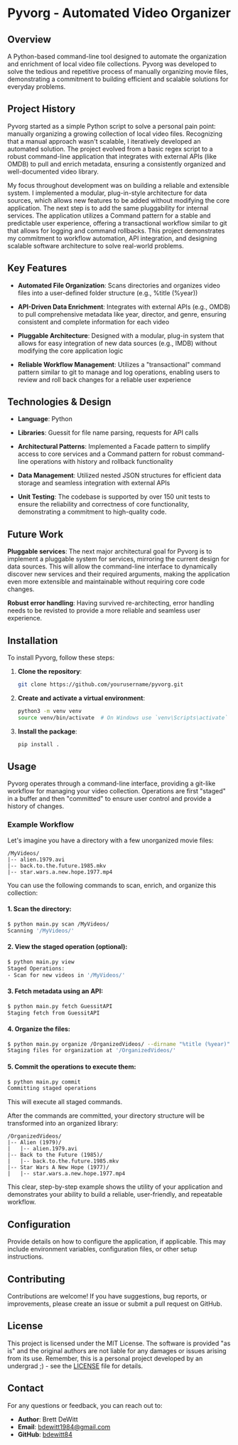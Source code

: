 # Pyvorg - Automated Video Organizer

## Overview

A Python-based command-line tool designed to automate the organization and enrichment of local video file collections. Pyvorg was developed to solve the tedious and repetitive process of manually organizing movie files, demonstrating a commitment to building efficient and scalable solutions for everyday problems.


## Project History

Pyvorg started as a simple Python script to solve a personal pain point: manually organizing a growing collection of local video files. Recognizing that a manual approach wasn't scalable, I iteratively developed an automated solution. The project evolved from a basic regex script to a robust command-line application that integrates with external APIs (like OMDB) to pull and enrich metadata, ensuring a consistently organized and well-documented video library.

My focus throughout development was on building a reliable and extensible system. I implemented a modular, plug-in-style architecture for data sources, which allows new features to be added without modifying the core application. The next step is to add the same pluggability for internal services. The application utilizes a Command pattern for a stable and predictable user experience, offering a transactional workflow similar to git that allows for logging and command rollbacks. This project demonstrates my commitment to workflow automation, API integration, and designing scalable software architecture to solve real-world problems.


## Key Features

- **Automated File Organization**: Scans directories and organizes video files into a user-defined folder structure (e.g., %title (%year))

- **API-Driven Data Enrichment**: Integrates with external APIs (e.g., OMDB) to pull comprehensive metadata like year, director, and genre, ensuring consistent and complete information for each video

- **Pluggable Architecture**: Designed with a modular, plug-in system that allows for easy integration of new data sources (e.g., IMDB) without modifying the core application logic

- **Reliable Workflow Management**: Utilizes a "transactional" command pattern similar to git to manage and log operations, enabling users to review and roll back changes for a reliable user experience


## Technologies & Design

- **Language**: Python

- **Libraries**: Guessit for file name parsing, requests for API calls

- **Architectural Patterns**: Implemented a Facade pattern to simplify access to core services and a Command pattern for robust command-line operations with history and rollback functionality

- **Data Management**: Utilized nested JSON structures for efficient data storage and seamless integration with external APIs

- **Unit Testing**: The codebase is supported by over 150 unit tests to ensure the reliability and correctness of core functionality, demonstrating a commitment to high-quality code.


## Future Work

**Pluggable services**: The next major architectural goal for Pyvorg is to implement a pluggable system for services, mirroring the current design for data sources. This will allow the command-line interface to dynamically discover new services and their required arguments, making the application even more extensible and maintainable without requiring core code changes.

**Robust error handling**: Having survived re-architecting, error handling needs to be revisted to provide a more reliable and seamless user experience.

## Installation

To install Pyvorg, follow these steps:

1. **Clone the repository**:
    ```bash
    git clone https://github.com/yourusername/pyvorg.git
    ```

2. **Create and activate a virtual environment**:
    ```bash
    python3 -m venv venv
    source venv/bin/activate  # On Windows use `venv\Scripts\activate`
    ```

3. **Install the package**:
    ```bash
    pip install .
    ```

## Usage

Pyvorg operates through a command-line interface, providing a git-like workflow for managing your video collection. Operations are first "staged" in a buffer and then "committed" to ensure user control and provide a history of changes.

### Example Workflow

Let's imagine you have a directory with a few unorganized movie files:

```
/MyVideos/
|-- alien.1979.avi
|-- back.to.the.future.1985.mkv
|-- star.wars.a.new.hope.1977.mp4
```

You can use the following commands to scan, enrich, and organize this collection:

#### 1. Scan the directory:
```bash
$ python main.py scan /MyVideos/
Scanning '/MyVideos/'
```

#### 2. View the staged operation (optional):
```Bash
$ python main.py view
Staged Operations:
- Scan for new videos in '/MyVideos/'
```

#### 3. Fetch metadata using an API:
```Bash
$ python main.py fetch GuessitAPI
Staging fetch from GuessitAPI
```

#### 4. Organize the files:
```Bash
$ python main.py organize /OrganizedVideos/ --dirname "%title (%year)"
Staging files for organization at '/OrganizedVideos/'
```

#### 5. Commit the operations to execute them:
```Bash
$ python main.py commit
Committing staged operations
```

This will execute all staged commands.

After the commands are committed, your directory structure will be transformed into an organized library:

```
/OrganizedVideos/
|-- Alien (1979)/
|   |-- alien.1979.avi
|-- Back to the Future (1985)/
|   |-- back.to.the.future.1985.mkv
|-- Star Wars A New Hope (1977)/
|   |-- star.wars.a.new.hope.1977.mp4
```

This clear, step-by-step example shows the utility of your application and demonstrates your ability to build a reliable, user-friendly, and repeatable workflow.

## Configuration

Provide details on how to configure the application, if applicable. This may include environment variables, configuration files, or other setup instructions.

## Contributing

Contributions are welcome! If you have suggestions, bug reports, or improvements, please create an issue or submit a pull request on GitHub.

## License

This project is licensed under the MIT License. The software is provided "as is" and the original authors are not liable for any damages or issues arising from its use. Remember, this is a personal project developed by an undergrad ;) - see the [LICENSE](LICENSE) file for details.

## Contact

For any questions or feedback, you can reach out to:

- **Author**: Brett DeWitt
- **Email**: bdewitt1984@gmail.com
- **GitHub**: [bdewitt84](https://github.com/bdewitt84)

